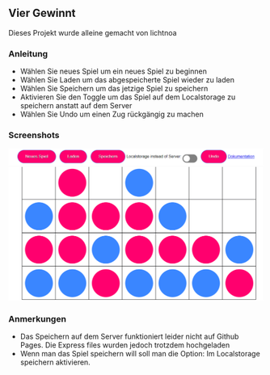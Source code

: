 ## Vier Gewinnt

Dieses Projekt wurde alleine gemacht von lichtnoa

### Anleitung
- Wählen Sie neues Spiel um ein neues Spiel zu beginnen
- Wählen Sie Laden um das abgespeicherte Spiel wieder zu laden
- Wählen Sie Speichern um das jetzige Spiel zu speichern
- Aktivieren Sie den Toggle um das Spiel auf dem Localstorage zu speichern anstatt auf dem Server
- Wählen Sie Undo um einen Zug rückgängig zu machen

### Screenshots
![Navigation](./images/navigation.png)
![Game](./images/game.png)

### Anmerkungen
- Das Speichern auf dem Server funktioniert leider nicht auf Github Pages. Die Express files wurden jedoch trotzdem hochgeladen
- Wenn man das Spiel speichern will soll man die Option: Im Localstorage speichern aktivieren.